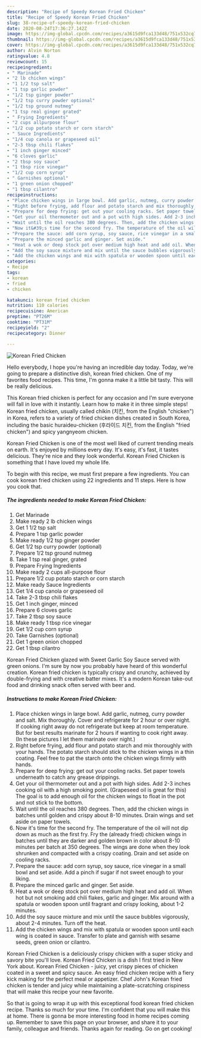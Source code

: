 ```yaml
---
description: "Recipe of Speedy Korean Fried Chicken"
title: "Recipe of Speedy Korean Fried Chicken"
slug: 38-recipe-of-speedy-korean-fried-chicken
date: 2020-08-24T17:36:27.142Z
image: https://img-global.cpcdn.com/recipes/a3615d9fca133d48/751x532cq70/korean-fried-chicken-recipe-main-photo.jpg
thumbnail: https://img-global.cpcdn.com/recipes/a3615d9fca133d48/751x532cq70/korean-fried-chicken-recipe-main-photo.jpg
cover: https://img-global.cpcdn.com/recipes/a3615d9fca133d48/751x532cq70/korean-fried-chicken-recipe-main-photo.jpg
author: Alvin Norton
ratingvalue: 4.8
reviewcount: 15
recipeingredient:
- " Marinade"
- "2 lb chicken wings"
- "1 1/2 tsp salt"
- "1 tsp garlic powder"
- "1/2 tsp ginger powder"
- "1/2 tsp curry powder optional"
- "1/2 tsp ground nutmeg"
- "1 tsp real ginger grated"
- " Frying Ingredients"
- "2 cups allpurpose flour"
- "1/2 cup potato starch or corn starch"
- " Sauce Ingredients"
- "1/4 cup canola or grapeseed oil"
- "2-3 tbsp chili flakes"
- "1 inch ginger minced"
- "6 cloves garlic"
- "2 tbsp soy sauce"
- "1 tbsp rice vinegar"
- "1/2 cup corn syrup"
- " Garnishes optional"
- "1 green onion chopped"
- "1 tbsp cilantro"
recipeinstructions:
- "Place chicken wings in large bowl. Add garlic, nutmeg, curry powder and salt. Mix thoroughly. Cover and refrigerate for 2 hour or over night. If cooking right away do not refrigerate but keep at room temperature. But for best results marinate for 2 hours if wanting to cook right away. (In these pictures I let them marinate over night.)"
- "Right before frying, add flour and potato starch and mix thoroughly with your hands. The potato starch should stick to the chicken wings in a thin coating. Feel free to pat the starch onto the chicken wings firmly with hands."
- "Prepare for deep frying: get out your cooling racks. Set paper towels underneath to catch any grease drippings."
- "Get your oil thermometer out and a pot with high sides. Add 2-3 inches cooking oil with a high smoking point. (Grapeseed oil is great for this) The goal is to add enough oil for the chicken wings to float in the pot and not stick to the bottom."
- "Wait until the oil reaches 380 degrees. Then, add the chicken wings in batches until golden and crispy about 8-10 minutes. Drain wings and set aside on paper towels."
- "Now it&#39;s time for the second fry. The temperature of the oil will not dip down as much as the first fry. Fry the (already fried) chicken wings in batches until they are darker and golden brown in color about 8-10 minutes per batch at 350 degrees. The wings are done when they look shrunken and compacted with a crispy coating. Drain and set aside on cooling racks."
- "Prepare the sauce: add corn syrup, soy sauce, rice vinegar in a small bowl and set aside. Add a pinch if sugar if not sweet enough to your liking."
- "Prepare the minced garlic and ginger. Set aside."
- "Heat a wok or deep stock pot over medium high heat and add oil. When hot but not smoking add chili flakes, garlic and ginger. Mix around with a spatula or wooden spoon until fragrant and crispy looking, about 1-2 minutes."
- "Add the soy sauce mixture and mix until the sauce bubbles vigorously, about 2-4 minutes. Turn off the heat."
- "Add the chicken wings and mix with spatula or wooden spoon until each wing is coated in sauce. Transfer to plate and garnish with sesame seeds, green onion or cilantro."
categories:
- Recipe
tags:
- korean
- fried
- chicken

katakunci: korean fried chicken 
nutrition: 110 calories
recipecuisine: American
preptime: "PT26M"
cooktime: "PT31M"
recipeyield: "2"
recipecategory: Dinner

---
```



![Korean Fried Chicken](https://img-global.cpcdn.com/recipes/a3615d9fca133d48/751x532cq70/korean-fried-chicken-recipe-main-photo.jpg)

Hello everybody, I hope you're having an incredible day today. Today, we're going to prepare a distinctive dish, korean fried chicken. One of my favorites food recipes. This time, I'm gonna make it a little bit tasty. This will be really delicious.

This Korean fried chicken is perfect for any occasion and I&#39;m sure everyone will fall in love with it instantly. Learn how to make it in three simple steps! Korean fried chicken, usually called chikin (치킨, from the English &#34;chicken&#34;) in Korea, refers to a variety of fried chicken dishes created in South Korea, including the basic huraideu-chicken (후라이드 치킨, from the English &#34;fried chicken&#34;) and spicy yangnyeom chicken.

Korean Fried Chicken is one of the most well liked of current trending meals on earth. It's enjoyed by millions every day. It's easy, it's fast, it tastes delicious. They're nice and they look wonderful. Korean Fried Chicken is something that I have loved my whole life.


To begin with this recipe, we must first prepare a few ingredients. You can cook korean fried chicken using 22 ingredients and 11 steps. Here is how you cook that.

<!--inarticleads1-->

##### The ingredients needed to make Korean Fried Chicken:

1. Get  Marinade
1. Make ready 2 lb chicken wings
1. Get 1 1/2 tsp salt
1. Prepare 1 tsp garlic powder
1. Make ready 1/2 tsp ginger powder
1. Get 1/2 tsp curry powder (optional)
1. Prepare 1/2 tsp ground nutmeg
1. Take 1 tsp real ginger, grated
1. Prepare  Frying Ingredients
1. Make ready 2 cups all-purpose flour
1. Prepare 1/2 cup potato starch or corn starch
1. Make ready  Sauce Ingredients
1. Get 1/4 cup canola or grapeseed oil
1. Take 2-3 tbsp chili flakes
1. Get 1 inch ginger, minced
1. Prepare 6 cloves garlic
1. Take 2 tbsp soy sauce
1. Make ready 1 tbsp rice vinegar
1. Get 1/2 cup corn syrup
1. Take  Garnishes (optional)
1. Get 1 green onion chopped
1. Get 1 tbsp cilantro


Korean Fried Chicken glazed with Sweet Garlic Soy Sauce served with green onions. I&#39;m sure by now you probably have heard of this wonderful creation. Korean fried chicken is typically crispy and crunchy, achieved by double-frying and with creative batter mixes. It&#39;s a modern Korean take-out food and drinking snack often served with beer and. 

<!--inarticleads2-->

##### Instructions to make Korean Fried Chicken:

1. Place chicken wings in large bowl. Add garlic, nutmeg, curry powder and salt. Mix thoroughly. Cover and refrigerate for 2 hour or over night. If cooking right away do not refrigerate but keep at room temperature. But for best results marinate for 2 hours if wanting to cook right away. (In these pictures I let them marinate over night.)
1. Right before frying, add flour and potato starch and mix thoroughly with your hands. The potato starch should stick to the chicken wings in a thin coating. Feel free to pat the starch onto the chicken wings firmly with hands.
1. Prepare for deep frying: get out your cooling racks. Set paper towels underneath to catch any grease drippings.
1. Get your oil thermometer out and a pot with high sides. Add 2-3 inches cooking oil with a high smoking point. (Grapeseed oil is great for this) The goal is to add enough oil for the chicken wings to float in the pot and not stick to the bottom.
1. Wait until the oil reaches 380 degrees. Then, add the chicken wings in batches until golden and crispy about 8-10 minutes. Drain wings and set aside on paper towels.
1. Now it&#39;s time for the second fry. The temperature of the oil will not dip down as much as the first fry. Fry the (already fried) chicken wings in batches until they are darker and golden brown in color about 8-10 minutes per batch at 350 degrees. The wings are done when they look shrunken and compacted with a crispy coating. Drain and set aside on cooling racks.
1. Prepare the sauce: add corn syrup, soy sauce, rice vinegar in a small bowl and set aside. Add a pinch if sugar if not sweet enough to your liking.
1. Prepare the minced garlic and ginger. Set aside.
1. Heat a wok or deep stock pot over medium high heat and add oil. When hot but not smoking add chili flakes, garlic and ginger. Mix around with a spatula or wooden spoon until fragrant and crispy looking, about 1-2 minutes.
1. Add the soy sauce mixture and mix until the sauce bubbles vigorously, about 2-4 minutes. Turn off the heat.
1. Add the chicken wings and mix with spatula or wooden spoon until each wing is coated in sauce. Transfer to plate and garnish with sesame seeds, green onion or cilantro.


Korean Fried Chicken is a deliciously crispy chicken with a super sticky and savory bite you&#39;ll love. Korean Fried Chicken is a dish I first tried in New York about. Korean Fried Chicken - juicy, yet crispy pieces of chicken coated in a sweet and spicy sauce. An easy fried chicken recipe with a fiery kick making for the perfect meal or appetizer. Chef John&#39;s Korean fried chicken is tender and juicy while maintaining a plate-scratching crispiness that will make this recipe your new favorite. 

So that is going to wrap it up with this exceptional food korean fried chicken recipe. Thanks so much for your time. I'm confident that you will make this at home. There is gonna be more interesting food in home recipes coming up. Remember to save this page on your browser, and share it to your family, colleague and friends. Thanks again for reading. Go on get cooking!
